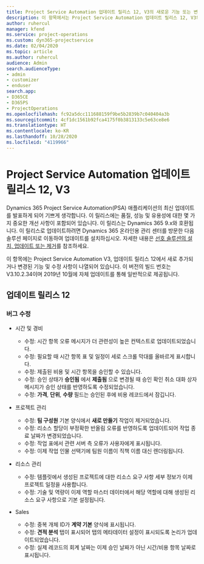 ```yaml
---
title: Project Service Automation 업데이트 릴리스 12, V3의 새로운 기능 또는 변경된 기능
description: 이 항목에서는 Project Service Automation 업데이트 릴리스 12, V3의 새로운 기능에 대한 정보를 제공합니다.
author: ruhercul
manager: kfend
ms.service: project-operations
ms.custom: dyn365-projectservice
ms.date: 02/04/2020
ms.topic: article
ms.author: ruhercul
audience: Admin
search.audienceType:
- admin
- customizer
- enduser
search.app:
- D365CE
- D365PS
- ProjectOperations
ms.openlocfilehash: fc92a5dcc111688159f9be5b2839b7c040404a3b
ms.sourcegitcommit: 4cf1dc1561b92fca4175f0b3813133c5e63ce8e6
ms.translationtype: HT
ms.contentlocale: ko-KR
ms.lasthandoff: 10/28/2020
ms.locfileid: "4119966"
---
```

# <a name="project-service-automation-update-release-12-v3"></a>Project Service Automation 업데이트 릴리스 12, V3
Dynamics 365 Project Service Automation(PSA) 애플리케이션의 최신 업데이트를 발표하게 되어 기쁘게 생각합니다. 이 릴리스에는 품질, 성능 및 유용성에 대한 몇 가지 중요한 개선 사항이 포함되어 있습니다. 이 릴리스는 Dynamics 365 9.x와 호환됩니다. 이 릴리스로 업데이트하려면 Dynamics 365 온라인용 관리 센터를 방문한 다음 솔루션 페이지로 이동하여 업데이트를 설치하십시오. 자세한 내용은 [선호 솔루션의 설치, 업데이트 또는 제거](https://docs.microsoft.com/power-platform/admin/install-remove-preferred-solution)를 참조하세요.

이 항목에는 Project Service Automation V3, 업데이트 릴리스 12에서 새로 추가되거나 변경된 기능 및 수정 사항이 나열되어 있습니다. 이 버전의 빌드 번호는 V3.10.2.34이며 2019년 10월에 자체 업데이트를 통해 일반적으로 제공됩니다.

## <a name="update-release-12"></a>업데이트 릴리스 12

### <a name="bug-fixes"></a>버그 수정

- 시간 및 경비

    - 수정: 시간 항목 오류 메시지가 더 관련성이 높은 컨텍스트로 업데이트되었습니다.
    - 수정: 필요할 때 시간 항목 표 및 일정이 세로 스크롤 막대를 올바르게 표시합니다.
    - 수정: 제출된 비용 및 시간 항목을 승인할 수 있습니다.
    - 수정: 승인 상태가 **승인됨** 에서 **제출됨** 으로 변경될 때 승인 확인 취소 대화 상자 메시지가 승인 상태를 반영하도록 수정되었습니다.
    - 수정: **가격**, **단위**, **수량** 필드는 승인된 후에 비용 레코드에서 잠깁니다.

- 프로젝트 관리

    - 수정: **팀 구성원** 기본 양식에서 **새로 만들기** 작업이 제거되었습니다.
    - 수정: 리소스 할당이 부정확한 반올림 오류를 반영하도록 업데이트되어 작업 종료 날짜가 변경되었습니다.
    - 수정: 작업 표에서 관련 서버 측 오류가 사용자에게 표시됩니다.
    - 수정: 이제 작업 인물 선택기에 팀원 이름이 직책 이름 대신 렌더링됩니다.

- 리소스 관리

    - 수정: 템플릿에서 생성된 프로젝트에 대한 리소스 요구 사항 세부 정보가 이제 프로젝트 일정을 사용합니다.
    - 수정: 기술 및 역량이 이제 역할 마스터 데이터에서 해당 역할에 대해 생성된 리소스 요구 사항으로 기본 설정됩니다.

- Sales

    - 수정: 중복 개체 ID가 **계약 기본** 양식에 표시됩니다.
    - 수정: **견적 분석** 탭이 표시되어 탭의 메타데이터 설정이 표시되도록 논리가 업데이트되었습니다.
    - 수정: 실제 레코드의 회계 날짜는 이제 승인 날짜가 아닌 시간/비용 항목 날짜로 표시됩니다.
